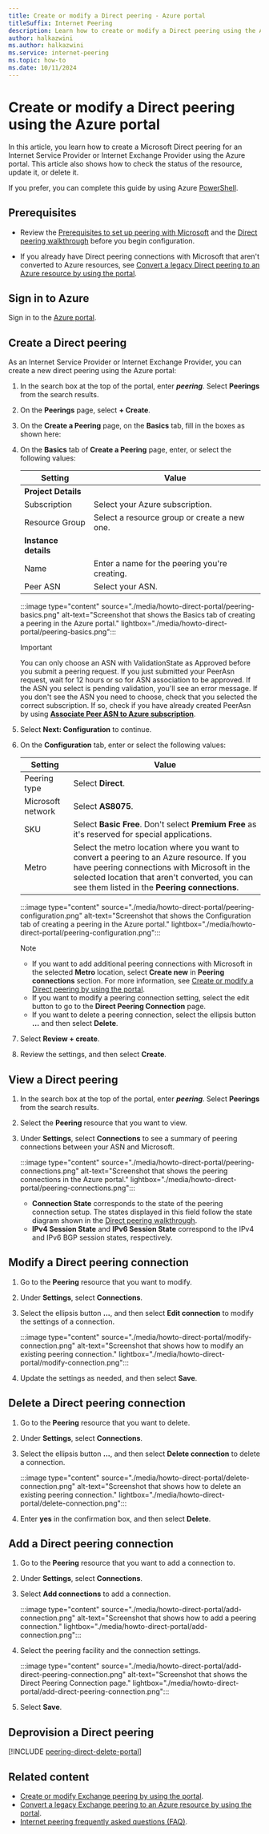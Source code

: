 ```yaml
---
title: Create or modify a Direct peering - Azure portal
titleSuffix: Internet Peering
description: Learn how to create or modify a Direct peering using the Azure portal.
author: halkazwini
ms.author: halkazwini
ms.service: internet-peering
ms.topic: how-to
ms.date: 10/11/2024
---
```


# Create or modify a Direct peering using the Azure portal

In this article, you learn how to create a Microsoft Direct peering for an Internet Service Provider or Internet Exchange Provider using the Azure portal. This article also shows how to check the status of the resource, update it, or delete it.

If you prefer, you can complete this guide by using Azure [PowerShell](howto-direct-powershell.md).

## Prerequisites

- Review the [Prerequisites to set up peering with Microsoft](prerequisites.md) and the [Direct peering walkthrough](walkthrough-direct-all.md) before you begin configuration.

- If you already have Direct peering connections with Microsoft that aren't converted to Azure resources, see [Convert a legacy Direct peering to an Azure resource by using the portal](howto-legacy-direct-portal.md).

## Sign in to Azure

Sign in to the [Azure portal](https://portal.azure.com).

## Create a Direct peering

As an Internet Service Provider or Internet Exchange Provider, you can create a new direct peering using the Azure portal:

1. In the search box at the top of the portal, enter ***peering***. Select **Peerings** from the search results.

1. On the **Peerings** page, select **+ Create**.

1. On the **Create a Peering** page, on the **Basics** tab, fill in the boxes as shown here:

1. On the **Basics** tab of **Create a Peering** page, enter, or select the following values:


    | Setting | Value |
    | --- | --- |
    | **Project Details** |  |
    | Subscription | Select your Azure subscription. |
    | Resource Group | Select a resource group or create a new one. |
    | **Instance details** |  |
    | Name | Enter a name for the peering you're creating. |
    | Peer ASN | Select your ASN. |

    :::image type="content" source="./media/howto-direct-portal/peering-basics.png" alt-text="Screenshot that shows the Basics tab of creating a peering in the Azure portal." lightbox="./media/howto-direct-portal/peering-basics.png":::

    >[!IMPORTANT]
    >You can only choose an ASN with ValidationState as Approved before you submit a peering request. If you just submitted your PeerAsn request, wait for 12 hours or so for ASN association to be approved. If the ASN you select is pending validation, you'll see an error message. If you don't see the ASN you need to choose, check that you selected the correct subscription. If so, check if you have already created PeerAsn by using **[Associate Peer ASN to Azure subscription](https://go.microsoft.com/fwlink/?linkid=2129592)**.

1. Select **Next: Configuration** to continue.

1. On the **Configuration** tab, enter or select the following values:

    | Setting | Value |
    | --- | --- |
    | Peering type | Select **Direct**. |
    | Microsoft network | Select **AS8075**. |
    | SKU | Select **Basic Free**. Don't select **Premium Free** as it's reserved for special applications. |
    | Metro | Select the metro location where you want to convert a peering to an Azure resource. If you have peering connections with Microsoft in the selected location that aren't converted, you can see them listed in the **Peering connections**. |

    :::image type="content" source="./media/howto-direct-portal/peering-configuration.png" alt-text="Screenshot that shows the Configuration tab of creating a peering in the Azure portal." lightbox="./media/howto-direct-portal/peering-configuration.png":::

    > [!NOTE]
    > - If you want to add additional peering connections with Microsoft in the selected **Metro** location, select **Create new** in **Peering connections** section. For more information, see [Create or modify a Direct peering by using the portal](howto-direct-portal.md).
    > - If you want to modify a peering connection setting, select the edit button to go to the **Direct Peering Connection** page.
    > - If you want to delete a peering connection, select the ellipsis button **...** and then select **Delete**.

1. Select **Review + create**. 

1. Review the settings, and then select **Create**.

## View a Direct peering

1. In the search box at the top of the portal, enter ***peering***. Select **Peerings** from the search results.

1. Select the **Peering** resource that you want to view.

1. Under **Settings**, select **Connections** to see a summary of peering connections between your ASN and Microsoft.

    :::image type="content" source="./media/howto-direct-portal/peering-connections.png" alt-text="Screenshot that shows the peering connections in the Azure portal." lightbox="./media/howto-direct-portal/peering-connections.png":::

    - **Connection State** corresponds to the state of the peering connection setup. The states displayed in this field follow the state diagram shown in the [Direct peering walkthrough](walkthrough-direct-all.md).
    - **IPv4 Session State** and **IPv6 Session State** correspond to the IPv4 and IPv6 BGP session states, respectively.

## Modify a Direct peering connection

1. Go to the **Peering** resource that you want to modify.

1. Under **Settings**, select **Connections**.

1. Select the ellipsis button **...**, and then select **Edit connection** to modify the settings of a connection. 

    :::image type="content" source="./media/howto-direct-portal/modify-connection.png" alt-text="Screenshot that shows how to modify an existing peering connection." lightbox="./media/howto-direct-portal/modify-connection.png":::

1. Update the settings as needed, and then select **Save**.

## Delete a Direct peering connection

1. Go to the **Peering** resource that you want to delete.

1. Under **Settings**, select **Connections**.

1. Select the ellipsis button **...**, and then select **Delete connection** to delete a connection. 

    :::image type="content" source="./media/howto-direct-portal/delete-connection.png" alt-text="Screenshot that shows how to delete an existing peering connection." lightbox="./media/howto-direct-portal/delete-connection.png":::

1. Enter **yes** in the confirmation box, and then select **Delete**.

## Add a Direct peering connection

1. Go to the **Peering** resource that you want to add a connection to.

1. Under **Settings**, select **Connections**.

1. Select **Add connections** to add a connection. 

    :::image type="content" source="./media/howto-direct-portal/add-connection.png" alt-text="Screenshot that shows how to add a peering connection." lightbox="./media/howto-direct-portal/add-connection.png":::

1. Select the peering facility and the connection settings.

    :::image type="content" source="./media/howto-direct-portal/add-direct-peering-connection.png" alt-text="Screenshot that shows the Direct Peering Connection page." lightbox="./media/howto-direct-portal/add-direct-peering-connection.png":::

1. Select **Save**.

## Deprovision a Direct peering

[!INCLUDE [peering-direct-delete-portal](./includes/delete.md)]

## Related content

- [Create or modify Exchange peering by using the portal](howto-exchange-portal.md).
- [Convert a legacy Exchange peering to an Azure resource by using the portal](howto-legacy-exchange-portal.md).
- [Internet peering frequently asked questions (FAQ)](faqs.md).